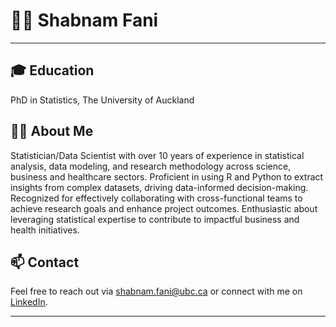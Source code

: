 # 👩‍💻 Shabnam Fani

---

## 🎓 Education
PhD in Statistics, The University of Auckland

## 🧑‍💻 About Me

Statistician/Data Scientist with over 10 years of experience in statistical analysis, data modeling, and research methodology across science, business and healthcare sectors. Proficient in using R and Python to extract insights from complex datasets, driving data-informed decision-making. Recognized for effectively collaborating with cross-functional teams to achieve research goals and enhance project outcomes. Enthusiastic about leveraging statistical expertise to contribute to impactful business and health initiatives.

## 📫 Contact

Feel free to reach out via [shabnam.fani@ubc.ca](mailto:you@example.com) or connect with me on [LinkedIn](https://www.linkedin.com/in/shabnam-fani-455860106/).

---


